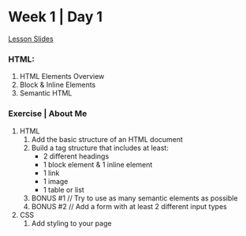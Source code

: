 # Week 1 | Day 1

[Lesson Slides](https://drive.google.com/drive/folders/1Q4EpoqgzyZ-BIaDTAKCTcNr4HBRuyChq?usp=drive_link)

### HTML:

1. HTML Elements Overview
2. Block & Inline Elements
3. Semantic HTML

### Exercise | About Me

1. HTML
   1. Add the basic structure of an HTML document
   2. Build a tag structure that includes at least:
      - 2 different headings
      - 1 block element & 1 inline element
      - 1 link
      - 1 image
      - 1 table or list
   3. BONUS #1 // Try to use as many semantic elements as possible
   4. BONUS #2 // Add a form with at least 2 different input types
2. CSS
   1. Add styling to your page
